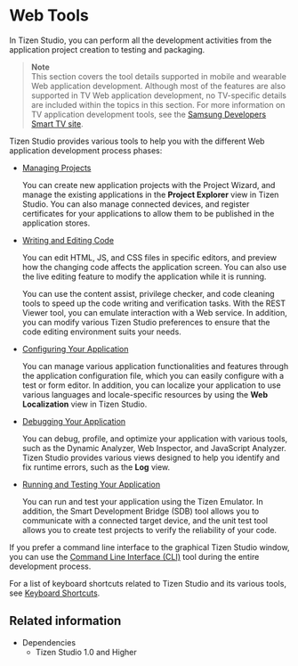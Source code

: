 # Web Tools

In Tizen Studio, you can perform all the development activities from the application project creation to testing and packaging.

> **Note**  
> This section covers the tool details supported in mobile and wearable Web application development. Although most of the features are also supported in TV Web application development, no TV-specific details are included within the topics in this section. For more information on TV application development tools, see the [Samsung Developers Smart TV site](http://developer.samsung.com/tv/develop).

Tizen Studio provides various tools to help you with the different Web application development process phases:

- [Managing Projects](managing-projects.md)

  You can create new application projects with the Project Wizard, and manage the existing applications in the **Project Explorer** view in Tizen Studio. You can also manage connected devices, and register certificates for your applications to allow them to be published in the application stores.

- [Writing and Editing Code](coding.md)

  You can edit HTML, JS, and CSS files in specific editors, and preview how the changing code affects the application screen. You can also use the live editing feature to modify the application while it is running.

  You can use the content assist, privilege checker, and code cleaning tools to speed up the code writing and verification tasks. With the REST Viewer tool, you can emulate interaction with a Web service. In addition, you can modify various Tizen Studio preferences to ensure that the code editing environment suits your needs.

- [Configuring Your Application](configuring.md)

  You can manage various application functionalities and features through the application configuration file, which you can easily configure with a test or form editor. In addition, you can localize your application to use various languages and locale-specific resources by using the **Web Localization** view in Tizen Studio.

- [Debugging Your Application](debugging.md)

  You can debug, profile, and optimize your application with various tools, such as the Dynamic Analyzer, Web Inspector, and JavaScript Analyzer. Tizen Studio provides various views designed to help you identify and fix runtime errors, such as the  **Log** view.

- [Running and Testing Your Application](running-testing.md)

  You can run and test your application using the Tizen Emulator. In addition, the Smart Development Bridge (SDB) tool allows you to communicate with a connected target device, and the unit test tool allows you to create test projects to verify the reliability of your code.

If you prefer a command line interface to the graphical Tizen Studio window, you can use the [Command Line Interface (CLI)](../common-tools/command-line-interface.md) tool during the entire development process.

For a list of keyboard shortcuts related to Tizen Studio and its various tools, see [Keyboard Shortcuts](../common-tools/keyboard-shortcuts.md).

## Related information
* Dependencies
  - Tizen Studio 1.0 and Higher

